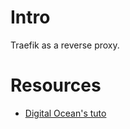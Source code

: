 # Intro

Traefik as a reverse proxy.

# Resources

- [Digital Ocean's tuto](https://www.digitalocean.com/community/tutorials/how-to-use-traefik-v2-as-a-reverse-proxy-for-docker-containers-on-ubuntu-20-04)
